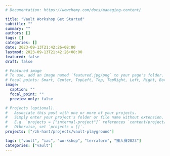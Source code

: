 ```yaml
---
# Documentation: https://wowchemy.com/docs/managing-content/

title: "Vault Workshop Get Started"
subtitle: ""
summary: ""
authors: []
tags: []
categories: []
date: 2023-09-13T21:42:26+08:00
lastmod: 2023-09-13T21:42:26+08:00
featured: false
draft: false

# Featured image
# To use, add an image named `featured.jpg/png` to your page's folder.
# Focal points: Smart, Center, TopLeft, Top, TopRight, Left, Right, BottomLeft, Bottom, BottomRight.
image:
  caption: ""
  focal_point: ""
  preview_only: false

# Projects (optional).
#   Associate this post with one or more of your projects.
#   Simply enter your project's folder or file name without extension.
#   E.g. `projects = ["internal-project"]` references `content/project/deep-learning/index.md`.
#   Otherwise, set `projects = []`.
projects: ["/zh-hant/projects/vault-playground"]

tags: ["vault", "iac", "workshop", "terraform", "鐵人賽2023"]
categories: ["vault"]
---
```

